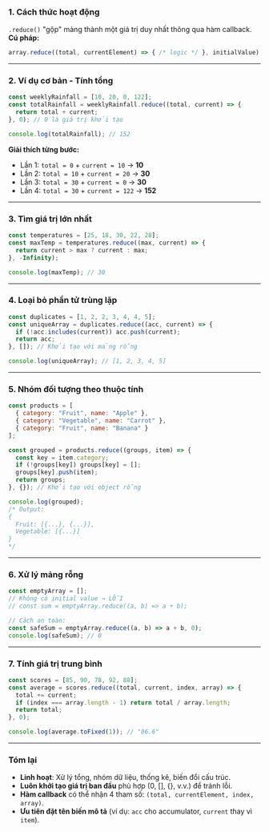 ### 1. **Cách thức hoạt động**  
`.reduce()` "gộp" mảng thành một giá trị duy nhất thông qua hàm callback.  
**Cú pháp:**  
```javascript
array.reduce((total, currentElement) => { /* logic */ }, initialValue);
```

---

### 2. **Ví dụ cơ bản - Tính tổng**  
```javascript
const weeklyRainfall = [10, 20, 0, 122];
const totalRainfall = weeklyRainfall.reduce((total, current) => {
  return total + current;
}, 0); // 0 là giá trị khởi tạo

console.log(totalRainfall); // 152
```

**Giải thích từng bước:**  
- Lần 1: `total = 0` + `current = 10` → **10**  
- Lần 2: `total = 10` + `current = 20` → **30**  
- Lần 3: `total = 30` + `current = 0` → **30**  
- Lần 4: `total = 30` + `current = 122` → **152**

---

### 3. **Tìm giá trị lớn nhất**  
```javascript
const temperatures = [25, 18, 30, 22, 28];
const maxTemp = temperatures.reduce((max, current) => {
  return current > max ? current : max;
}, -Infinity);

console.log(maxTemp); // 30
```

---

### 4. **Loại bỏ phần tử trùng lặp**  
```javascript
const duplicates = [1, 2, 2, 3, 4, 4, 5];
const uniqueArray = duplicates.reduce((acc, current) => {
  if (!acc.includes(current)) acc.push(current);
  return acc;
}, []); // Khởi tạo với mảng rỗng

console.log(uniqueArray); // [1, 2, 3, 4, 5]
```

---

### 5. **Nhóm đối tượng theo thuộc tính**  
```javascript
const products = [
  { category: "Fruit", name: "Apple" },
  { category: "Vegetable", name: "Carrot" },
  { category: "Fruit", name: "Banana" }
];

const grouped = products.reduce((groups, item) => {
  const key = item.category;
  if (!groups[key]) groups[key] = [];
  groups[key].push(item);
  return groups;
}, {}); // Khởi tạo với object rỗng

console.log(grouped);
/* Output:
{
  Fruit: [{...}, {...}],
  Vegetable: [{...}]
}
*/
```

---

### 6. **Xử lý mảng rỗng**  
```javascript
const emptyArray = [];
// Không có initial value → LỖI
// const sum = emptyArray.reduce((a, b) => a + b); 

// Cách an toàn:
const safeSum = emptyArray.reduce((a, b) => a + b, 0);
console.log(safeSum); // 0
```

---

### 7. **Tính giá trị trung bình**  
```javascript
const scores = [85, 90, 78, 92, 88];
const average = scores.reduce((total, current, index, array) => {
  total += current;
  if (index === array.length - 1) return total / array.length;
  return total;
}, 0);

console.log(average.toFixed(1)); // "86.6"
```

---

### Tóm lại  
- **Linh hoạt**: Xử lý tổng, nhóm dữ liệu, thống kê, biến đổi cấu trúc.  
- **Luôn khởi tạo giá trị ban đầu** phù hợp (0, [], {}, v.v.) để tránh lỗi.  
- **Hàm callback** có thể nhận 4 tham số: `(total, currentElement, index, array)`.  
- **Ưu tiên đặt tên biến mô tả** (ví dụ: `acc` cho accumulator, `current` thay vì `item`).